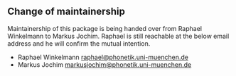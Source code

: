 ## Change of maintainership

Maintainership of this package is being handed over from Raphael Winkelmann to
Markus Jochim. Raphael is still reachable at the below email address and he will
confirm the mutual intention.

* Raphael Winkelmann <raphael@phonetik.uni-muenchen.de>
* Markus Jochim <markusjochim@phonetik.uni-muenchen.de>
